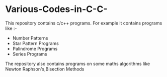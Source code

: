 # Various-Codes-in-C-C-
This repository contains c/c++ programs. For example it contains programs like :-

* Number Patterns
* Star Pattern Programs
* Palindrome Programs
* Series Programs

The repository also contains programs on some maths algorithms like Newton Raphson's,Bisection Methods


